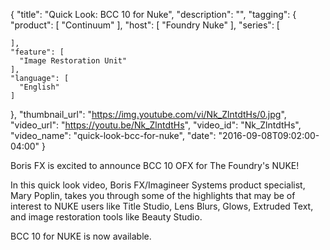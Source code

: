 {
  "title": "Quick Look: BCC 10 for Nuke",
  "description": "",
  "tagging": {
    "product": [
      "Continuum"
    ],
    "host": [
      "Foundry Nuke"
    ],
    "series": [

    ],
    "feature": [
      "Image Restoration Unit"
    ],
    "language": [
      "English"
    ]
  },
  "thumbnail_url": "https://img.youtube.com/vi/Nk_ZlntdtHs/0.jpg",
  "video_url": "https://youtu.be/Nk_ZlntdtHs",
  "video_id": "Nk_ZlntdtHs",
  "video_name": "quick-look-bcc-for-nuke",
  "date": "2016-09-08T09:02:00-04:00"
}

Boris FX is excited to announce BCC 10 OFX for The Foundry's NUKE!

In this quick look video, Boris FX/Imagineer Systems product specialist, Mary
Poplin, takes you through some of the highlights that may be of interest to
NUKE users like Title Studio, Lens Blurs, Glows, Extruded Text, and image
restoration tools like Beauty Studio.

BCC 10 for NUKE is now available.


